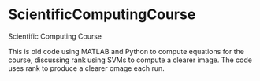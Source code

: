 # ScientificComputingCourse
Scientific Computing Course 

This is old code using MATLAB and Python to compute equations for the course, discussing rank using SVMs to compute a clearer image. 
The code uses rank to produce a clearer omage each run. 
